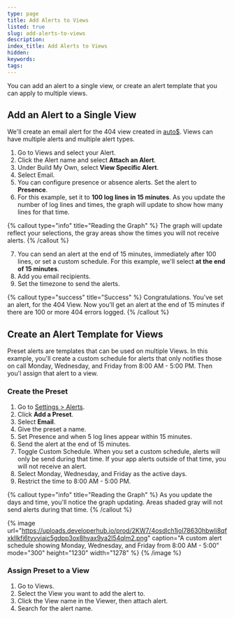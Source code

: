 ```yaml
---
type: page
title: Add Alerts to Views
listed: true
slug: add-alerts-to-views
description: 
index_title: Add Alerts to Views
hidden: 
keywords: 
tags: 
---
```


You can add an alert to a single view, or create an alert template that you can apply to multiple views.

## Add an Alert to a Single View

We'll create an email alert for the 404 view created in [auto$](/docs/create-and-edit-views). Views can have multiple alerts and multiple alert types.

1. Go to Views and select your Alert.
2. Click the Alert name and select **Attach an Alert**.
3. Under Build My Own, select **View Specific Alert**.
4. Select Email.
5. You can configure presence or absence alerts. Set the alert to **Presence**.
6. For this example, set it to **100 log lines in 15 minutes**. As you update the number of log lines and times, the graph will update to show how many lines for that time.

{% callout type="info" title="Reading the Graph" %}
The graph will update reflect your selections, the gray areas show the times you will not receive alerts.
{% /callout %}

7. You can send an alert at the end of 15 minutes, immediately after 100 lines, or set a custom schedule. For this example, we'll select **at the end of 15 minutes**.
8. Add you email recipients.
9. Set the timezone to send the alerts.

{% callout type="success" title="Success" %}
Congratulations. You've set an alert, for the 404 View. Now you'll get an alert at the end of 15 minutes if there are 100 or more 404 errors logged.
{% /callout %}

## Create an Alert Template for Views

Preset alerts are templates that can be used on multiple Views. In this example, you'll create a custom schedule for alerts that only notifies those on call Monday, Wednesday, and Friday from 8:00 AM - 5:00 PM. Then you'l assign that alert to a view.

### Create the Preset

1. Go to [Settings &gt; Alerts](https://app.mezmo.com/manage/alerts). 
2. Click **Add a Preset**. 
3. Select **Email**.
4. Give the preset a name.
5. Set Presence and when 5 log lines appear within 15 minutes.
6. Send the alert at the end of 15 minutes.
7. Toggle Custom Schedule. When you set a custom schedule, alerts will only be send during that time. If your app alerts outside of that time, you will not receive an alert.
8. Select Monday, Wednesday, and Friday as the active days.
9. Restrict the time to 8:00 AM - 5:00 PM. 

{% callout type="info" title="Reading the Graph" %}
As you update the days and time, you'll notice the graph updating. Areas shaded gray will not send alerts during that time.
{% /callout %}

{% image url="https://uploads.developerhub.io/prod/2KW7/4osdlch1jol78630hbwli8qfxkllkfi6tyyviaic5gdpp3ox8hyax9ya2l54qlm2.png" caption="A custom alert schedule showing Monday, Wednesday, and Friday from 8:00 AM - 5:00" mode="300" height="1230" width="1278" %}
{% /image %}

### Assign Preset to a View

1. Go to Views. 
2. Select the View you want to add the alert to. 
3. Click the View name in the Viewer, then attach alert. 
4. Search for the alert name.